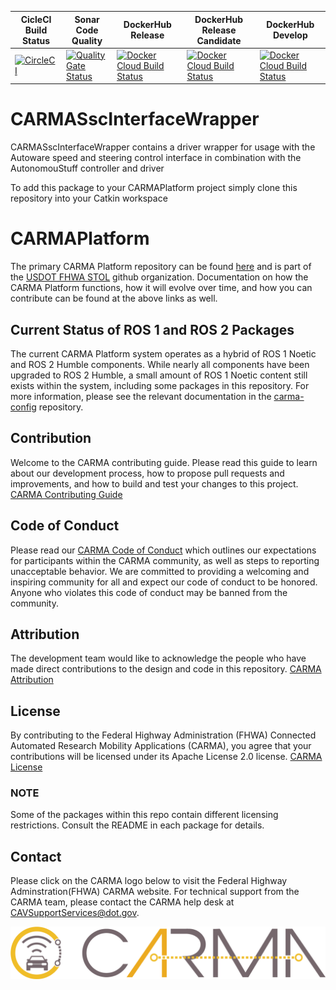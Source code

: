 | CicleCI Build Status | Sonar Code Quality | DockerHub Release | DockerHub Release Candidate | DockerHub Develop |
|------|-----|-----|-----|-----|
[![CircleCI](https://img.shields.io/circleci/build/gh/usdot-fhwa-stol/carma-ssc-interface-wrapper/develop?label=CircleCI)](https://app.circleci.com/pipelines/github/usdot-fhwa-stol/carma-ssc-interface-wrapper?branch=develop) | [![Quality Gate Status](https://sonarcloud.io/api/project_badges/measure?project=usdot-fhwa-stol_CARMASscInterfaceWrapper&metric=alert_status)](https://sonarcloud.io/dashboard?id=usdot-fhwa-stol_CARMASscInterfaceWrapper) | [![Docker Cloud Build Status](https://img.shields.io/docker/cloud/build/usdotfhwastol/carma-ssc-interface-wrapper?label=carma-ssc-interface-wrapper)](https://hub.docker.com/repository/docker/usdotfhwastol/carma-ssc-interface-wrapper) | [![Docker Cloud Build Status](https://img.shields.io/docker/cloud/build/usdotfhwastolcandidate/carma-ssc-interface-wrapper?label=carma-ssc-interface-wrapper)](https://hub.docker.com/repository/docker/usdotfhwastolcandidate/carma-ssc-interface-wrapper) | [![Docker Cloud Build Status](https://img.shields.io/docker/cloud/build/usdotfhwastoldev/carma-ssc-interface-wrapper?label=carma-ssc-interface-wrapper)](https://hub.docker.com/repository/docker/usdotfhwastoldev/carma-ssc-interface-wrapper)

# CARMASscInterfaceWrapper
CARMASscInterfaceWrapper contains a driver wrapper for usage with the Autoware speed and steering control interface in combination with the AutonomouStuff controller and driver

To add this package to your CARMAPlatform project simply clone this repository into your Catkin workspace

# CARMAPlatform
The primary CARMA Platform repository can be found [here](https://github.com/usdot-fhwa-stol/carma-platform) and is part of the [USDOT FHWA STOL](https://github.com/usdot-fhwa-stol/)
github organization. Documentation on how the CARMA Platform functions, how it will evolve over time, and how you can contribute can be found at the above links as well.

## Current Status of ROS 1 and ROS 2 Packages
The current CARMA Platform system operates as a hybrid of ROS 1 Noetic and ROS 2 Humble components. While nearly all components have been upgraded to ROS 2 Humble, a small amount of ROS 1 Noetic content still exists within the system, including some packages in this repository. For more information, please see the relevant documentation in the [carma-config](https://github.com/usdot-fhwa-stol/carma-config?tab=readme-ov-file#current-status-of-hybrid-ros-1ros-2-system) repository.

## Contribution
Welcome to the CARMA contributing guide. Please read this guide to learn about our development process, how to propose pull requests and improvements, and how to build and test your changes to this project. [CARMA Contributing Guide](https://github.com/usdot-fhwa-stol/carma-platform/blob/develop/Contributing.md)

## Code of Conduct
Please read our [CARMA Code of Conduct](https://github.com/usdot-fhwa-stol/carma-platform/blob/develop/Code_of_Conduct.md) which outlines our expectations for participants within the CARMA community, as well as steps to reporting unacceptable behavior. We are committed to providing a welcoming and inspiring community for all and expect our code of conduct to be honored. Anyone who violates this code of conduct may be banned from the community.

## Attribution
The development team would like to acknowledge the people who have made direct contributions to the design and code in this repository. [CARMA Attribution](https://github.com/usdot-fhwa-stol/carma-platform/blob/develop/ATTRIBUTION.txt)

## License
By contributing to the Federal Highway Administration (FHWA) Connected Automated Research Mobility Applications (CARMA), you agree that your contributions will be licensed under its Apache License 2.0 license. [CARMA License](https://github.com/usdot-fhwa-stol/carma-platform/blob/develop/docs/License.md)

### NOTE

Some of the packages within this repo contain different licensing restrictions. Consult the README in each package for details.

## Contact
Please click on the CARMA logo below to visit the Federal Highway Adminstration(FHWA) CARMA website. For technical support from the CARMA team, please contact the CARMA help desk at CAVSupportServices@dot.gov.

[![CARMA Image](https://raw.githubusercontent.com/usdot-fhwa-stol/carma-platform/develop/docs/image/CARMA_icon.png)](https://highways.dot.gov/research/research-programs/operations/CARMA)
